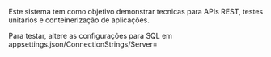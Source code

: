 Este sistema tem como objetivo demonstrar tecnicas para APIs REST, testes unitarios e conteinerização de aplicações.

Para testar, altere as configurações para SQL em appsettings.json/ConnectionStrings/Server=
